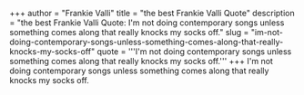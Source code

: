 +++
author = "Frankie Valli"
title = "the best Frankie Valli Quote"
description = "the best Frankie Valli Quote: I'm not doing contemporary songs unless something comes along that really knocks my socks off."
slug = "im-not-doing-contemporary-songs-unless-something-comes-along-that-really-knocks-my-socks-off"
quote = '''I'm not doing contemporary songs unless something comes along that really knocks my socks off.'''
+++
I'm not doing contemporary songs unless something comes along that really knocks my socks off.
